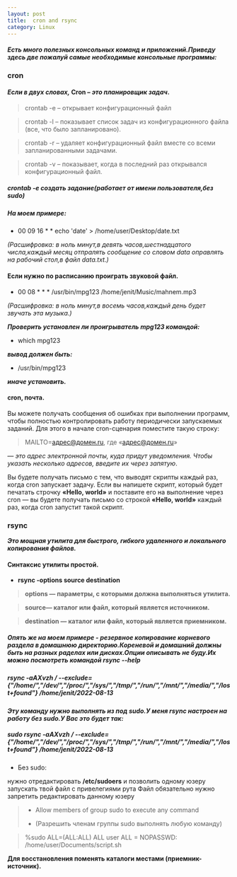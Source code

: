 ```yaml
---
layout: post
title:  cron and rsync
category: Linux 
---
```


#### *Есть много полезных консольных команд и приложений.Приведу здесь две пожалуй самые необходимые консольные программы:*

### cron

#### *Если в двух словах,*  **Cron** – *это планировщик задач*.

>crontab -e – открывает конфигурационный файл

>crontab -l – показывает список задач из конфигурационного файла (все, что было запланировано).

>crontab -r – удаляет конфигурационный файл вместе со всеми запланированными задачами.

>сrontab -v – показывает, когда в последний раз открывался конфигурационный файл.

##### crontab -e   создать задание(работает от имени пользователя,без sudo)

##### На моем примере: #####

- 00 09 16 * * echo 'date' > /home/user/Desktop/date.txt

 *(Расшифровка: в ноль минут,в девять часов,шестнадцатого числа,каждый месяц отпралять сообщение 
 со словом data оправлять на рабочий стол,в файл data.txt.)*

#### Если нужно по расписанию проиграть звуковой файл.

- 00 08 * * * /usr/bin/mpg123  /home/jenit/Music/mahnem.mp3

*(Расшифровка: в ноль минут,в восемь часов,каждый день будет звучать эта музыка.)*


***Проверить установлен ли проигрыватель mpg123 командой:***

- which mpg123 

***вывод должен быть:***

- /usr/bin/mpg123

***иначе установить.*** 

#### cron, почта.

 Вы можете получать сообщения об ошибках при выполнении программ, чтобы полностью контролировать 
 работу периодически запускаемых заданий. Для этого в начале cron-сценария поместите такую строку:

> MAILTO=адрес@домен.ru, где «адрес@домен.ru»

  — *это адрес электронной почты, куда придут уведомления. Чтобы указать несколько адресов, 
  введите их через запятую*.
 
 Вы будете получать письмо с тем, что выводят скрипты каждый раз, когда cron запускает задачу. 
  Если вы напишете скрипт, который будет печатать строчку **«Hello, world»** и поставите его на 
  выполнение через cron — вы будете получать письмо со строкой **«Hello, world»** каждый раз, 
 когда cron запустит такой скрипт.

### rsync  

***Это мощная утилита для быстрого, гибкого удаленного и локального копирования файлов.***

#### Синтаксис утилиты простой. ####

- **rsync -options source destination**

>**options — параметры, с которыми должна выполняться утилита.**

>**source— каталог или файл, который является источником.**

> **destination — каталог или файл, который является приемником.**

##### Опять же на моем примере - резервное копирование корневого раздела в домашнюю директорию.Кореневой и домашний должны быть на разных раделах или дисках.Опции описывать не буду.Их можно посмотреть командой  *rsync --help* #####

##### rsync -aAXvzh / --exclude={"/home/*","/dev/*","/proc/*","/sys/*","/tmp/*","/run/*","/mnt/*","/media/*","/lost+found"} /home/jenit/2022-08-13 #####

***Эту команду нужно выполнять из под sudo.У меня rsync настроен на работу без sudo.У Вас это будет так:***

##### sudo rsync -aAXvzh / --exclude={"/home/*","/dev/*","/proc/*","/sys/*","/tmp/*","/run/*","/mnt/*","/media/*","/lost+found"} /home/jenit/2022-08-13 #####

 * Без sudo: 

нужно отредактировать **/etc/sudoers** и позволить одному юзеру запускать твой файл с привелегиями рута
Файл обязательно нужно запретить редактировать данному юзеру

> * Allow members of group sudo to execute any command
>
>* (Разрешить членам группы sudo выполнять любую команду)

> %sudo ALL=(ALL:ALL) ALL
> user ALL = NOPASSWD: /home/user/Documents/script.sh

**Для восстановления поменять каталоги местами (приемник-источник).**
